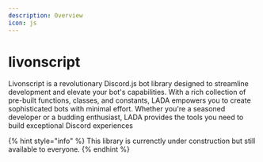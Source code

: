 ```yaml
---
description: Overview
icon: js
---
```


# livonscript

Livonscript is a revolutionary Discord.js bot library designed to streamline development and elevate your bot's capabilities. With a rich collection of pre-built functions, classes, and constants, LADA empowers you to create sophisticated bots with minimal effort. Whether you're a seasoned developer or a budding enthusiast, LADA provides the tools you need to build exceptional Discord experiences

{% hint style="info" %}
This library is currenctly under construction but still available to everyone.
{% endhint %}



